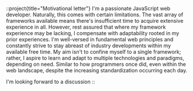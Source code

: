 ::project{title="Motivational letter"}
I'm a passionate JavaScript web developer. Naturally, this comes with certain limitations. The vast array of frameworks available means there's insufficient time to acquire extensive experience in all. However, rest assured that where my framework experience may be lacking, I compensate with adaptability rooted in my prior experiences. I'm well-versed in fundamental web principles and constantly strive to stay abreast of industry developments within my available free time. My aim isn't to confine myself to a single framework; rather, I aspire to learn and adapt to multiple technologies and paradigms, depending on need. Similar to how programmers once did, even within the web landscape, despite the increasing standardization occurring each day.

I'm looking forward to a discussion
::